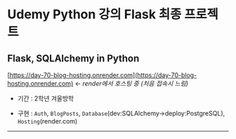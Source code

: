 # Udemy Python 강의 Flask 최종 프로젝트

## Flask, SQLAlchemy in Python

[https://day-70-blog-hosting.onrender.com](https://day-70-blog-hosting.onrender.com) <- *render에서 호스팅 중 (처음 접속시 느림)*

- 기간 : 2학년 겨울방학

- 구현 : `Auth`, `BlogPosts`, `Database`(dev:SQLAlchemy->deploy:PostgreSQL), `Hosting`(render.com) 
  
---